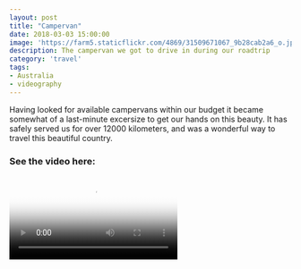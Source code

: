 ```yaml
---
layout: post
title: "Campervan"
date: 2018-03-03 15:00:00
image: 'https://farm5.staticflickr.com/4869/31509671067_9b28cab2a6_o.jpg'
description: The campervan we got to drive in during our roadtrip
category: 'travel'
tags:
- Australia
- videography
---
```


Having looked for available campervans within our budget it became somewhat of a last-minute excersize to get our hands on this beauty. It has safely served us for over 12000 kilometers, and was a wonderful way to travel this beautiful country.

### See the video here:

<div class="embed-bg">
  <div class="video-embed">
    <script src="{{ "/assets/js/plyr.polyfilled.min.js" | prepend: site.baseurl }}"></script>
    <video id="player" controls playsineline poster="https://farm5.staticflickr.com/4869/31509671067_21f8aa5106_z.jpg">
  <source src="https://www.flickr.com/photos/162779846@N06/31509671067/play/hd/21f8aa5106/" type="video/mp4" size="1080">:
  <source src="https://www.flickr.com/photos/162779846@N06/31509671067/play/site/21f8aa5106/" type="video/mp4" size="360">:
  <!-- Fallback for browsers that don't support the <video> element -->
  HTML5 Video not available in your browser
  </video>
  <script>const player = new Plyr('#player', {controls: ['play-large', 'play', 'progress', 'settings', 'fullscreen'], settings: ['quality'], keyboard: { focused: true, global: true}}); window.player = player;</script>
  </div>
</div>
